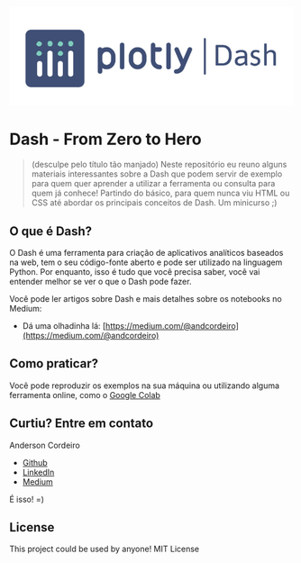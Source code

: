 <img src="./images/topo.jpg"/>

# Dash - From Zero to Hero

> (desculpe pelo título tão manjado) Neste repositório eu reuno alguns materiais interessantes sobre a Dash que podem servir de exemplo para quem quer aprender a utilizar a ferramenta ou consulta para quem já conhece! Partindo do básico, para quem nunca viu HTML ou CSS até abordar os principais conceitos de Dash. Um minicurso ;)


## O que é Dash?

O Dash é uma ferramenta para criação de aplicativos analíticos baseados na web, tem o seu código-fonte aberto e pode ser utilizado na linguagem Python. Por enquanto, isso é tudo que você precisa saber, você vai entender melhor se ver o que o Dash pode fazer.


Você pode ler artigos sobre Dash e mais detalhes sobre os notebooks no Medium:

* Dá uma olhadinha lá: [https://medium.com/@andcordeiro](https://medium.com/@andcordeiro)


## Como praticar?

Você pode reproduzir os exemplos na sua máquina ou utilizando alguma ferramenta online, como o [Google Colab](https://colab.research.google.com/) 


## Curtiu? Entre em contato

Anderson Cordeiro
* [Github](https://github.com/andersoncordeiro)
* [LinkedIn](https://www.linkedin.com/in/anderson-cordeiro-26986430/)
* [Medium](https://medium.com/@andcordeiro)



É isso! =)

## License
This project could be used by anyone! MIT License